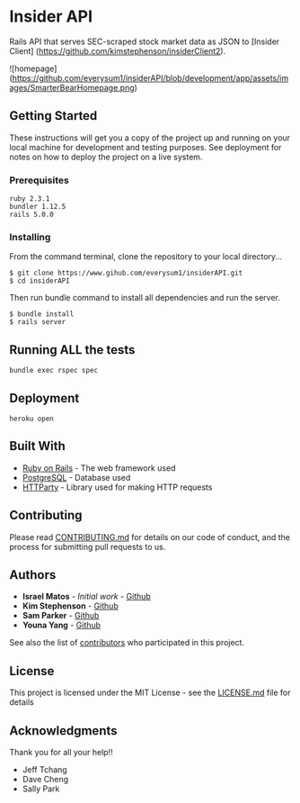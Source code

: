 # Insider API

Rails API that serves SEC-scraped stock market data as JSON  to [Insider Client] (https://github.com/kimstephenson/insiderClient2).

![homepage] (https://github.com/everysum1/insiderAPI/blob/development/app/assets/images/SmarterBearHomepage.png)

## Getting Started

These instructions will get you a copy of the project up and running on your local machine for development and testing purposes. See deployment for notes on how to deploy the project on a live system.

### Prerequisites

```
ruby 2.3.1
bundler 1.12.5
rails 5.0.0
```

### Installing
From the command terminal, clone the repository to your local directory...
```
$ git clone https://www.gihub.com/everysum1/insiderAPI.git
$ cd insiderAPI
```

Then run bundle command to install all dependencies and run the server.  

```
$ bundle install
$ rails server
```


## Running ALL the tests

```
bundle exec rspec spec
```

## Deployment

```
heroku open
```

## Built With

* [Ruby on Rails](http://api.rubyonrails.org/) - The web framework used
* [PostgreSQL](https://www.postgresql.org/docs/) - Database used
* [HTTParty](https://github.com/jnunemaker/httparty) - Library used for making HTTP requests

## Contributing

Please read [CONTRIBUTING.md](https://gist.github.com/PurpleBooth/b24679402957c63ec426) for details on our code of conduct, and the process for submitting pull requests to us.


## Authors

* **Israel Matos** - *Initial work* - [Github](https://github.com/everysum1)
* **Kim Stephenson** - [Github](https://github.com/kimstephenson)
* **Sam Parker** - [Github](https://github.com/samuelparker)
* **Youna Yang** - [Github](https://github.com/y0una)

See also the list of [contributors](https://github.com/your/project/contributors) who participated in this project.

## License

This project is licensed under the MIT License - see the [LICENSE.md](LICENSE.md) file for details

## Acknowledgments

Thank you for all your help!!
* Jeff Tchang
* Dave Cheng
* Sally Park
